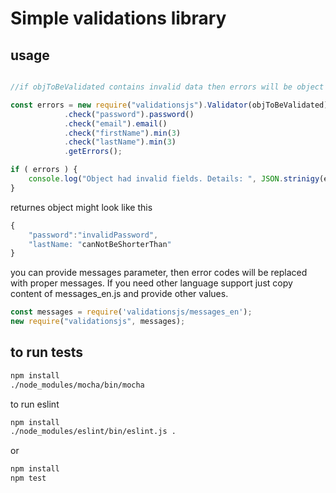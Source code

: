 Simple validations library
==========================

usage
-----

```javascript

//if objToBeValidated contains invalid data then errors will be object with invalid fields and messages, otherwise it will be false boolean value

const errors = new require("validationsjs").Validator(objToBeValidated)
            .check("password").password()
            .check("email").email()
            .check("firstName").min(3)
            .check("lastName").min(3)
            .getErrors();

if ( errors ) {
    console.log("Object had invalid fields. Details: ", JSON.strinigy(errors))
}
```

returnes object might look like this 
```javascript
{
    "password":"invalidPassword",
    "lastName: "canNotBeShorterThan"
}
```

you can provide messages parameter, then error codes will be replaced with proper messages.
If you need other language support just copy content of messages_en.js and provide other values.

```javascript
const messages = require('validationsjs/messages_en');
new require("validationsjs", messages);
```


to run tests
------------
```bash
npm install
./node_modules/mocha/bin/mocha
```

to run eslint
```bash
npm install
./node_modules/eslint/bin/eslint.js .
```
or
```bash
npm install
npm test
```